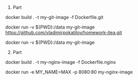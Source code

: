 1. Part

docker build . -t my-git-image -f Dockerfile.git

docker run -v ${PWD}:/data my-git-image https://github.com/vladimirpokatilov/homework-itea.git

docker run -v ${PWD}:/data my-git-image

2. Part

docker build . -t my-nginx-image -f Dockerfile.nginx

docker run -e MY_NAME=MAX -p 8080:80 my-nginx-image


